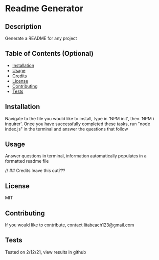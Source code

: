 # Readme Generator

## Description 

Generate a README for any project

## Table of Contents (Optional)

* [Installation](#installation)
* [Usage](#usage)
* [Credits](#credits)
* [License](#license)
* [Contributing](#contributing)
* [Tests](#tests)

## Installation

Navigate to the file you would like to install, type in 'NPM init', then 'NPM i inquirer'. Once you have successfully completed these tasks, run "node index.js" in the terminal and answer the questions that follow

## Usage 

Answer questions in terminal, information automatically populates in a formatted readme file

// ## Credits  leave this out???


## License

MIT


## Contributing

If you would like to contribute, contact litabeach123@gmail.com

## Tests

Tested on 2/12/21, view results in github 
